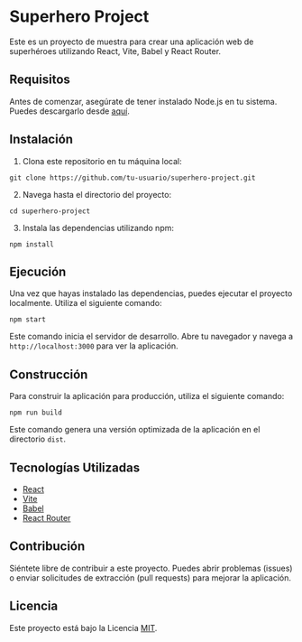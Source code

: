 # Superhero Project

Este es un proyecto de muestra para crear una aplicación web de superhéroes utilizando React, Vite, Babel y React Router.

## Requisitos

Antes de comenzar, asegúrate de tener instalado Node.js en tu sistema. Puedes descargarlo desde [aquí](https://nodejs.org/).

## Instalación

1. Clona este repositorio en tu máquina local:

```
git clone https://github.com/tu-usuario/superhero-project.git
```

2. Navega hasta el directorio del proyecto:

```
cd superhero-project
```

3. Instala las dependencias utilizando npm:

```
npm install
```

## Ejecución

Una vez que hayas instalado las dependencias, puedes ejecutar el proyecto localmente. Utiliza el siguiente comando:

```
npm start
```

Este comando inicia el servidor de desarrollo. Abre tu navegador y navega a `http://localhost:3000` para ver la aplicación.

## Construcción

Para construir la aplicación para producción, utiliza el siguiente comando:

```
npm run build
```

Este comando genera una versión optimizada de la aplicación en el directorio `dist`.

## Tecnologías Utilizadas

- [React](https://reactjs.org/)
- [Vite](https://vitejs.dev/)
- [Babel](https://babeljs.io/)
- [React Router](https://reactrouter.com/)

## Contribución

Siéntete libre de contribuir a este proyecto. Puedes abrir problemas (issues) o enviar solicitudes de extracción (pull requests) para mejorar la aplicación.

## Licencia

Este proyecto está bajo la Licencia [MIT](LICENSE).
